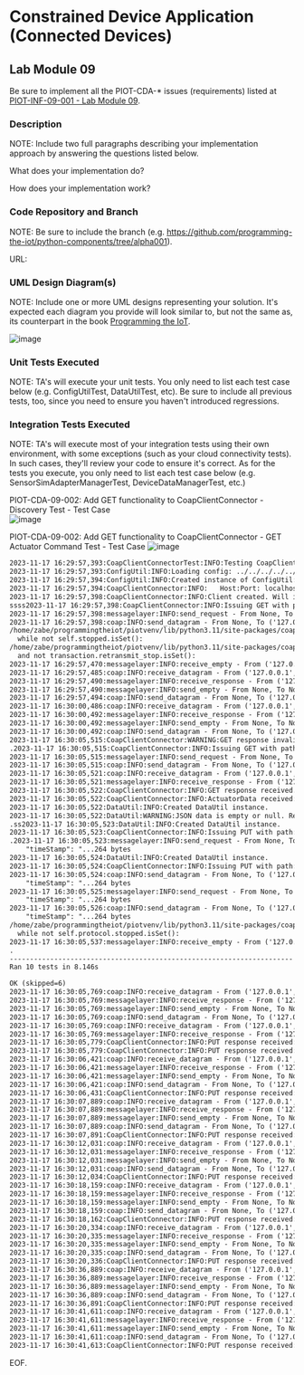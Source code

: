 # Constrained Device Application (Connected Devices)

## Lab Module 09

Be sure to implement all the PIOT-CDA-* issues (requirements) listed at [PIOT-INF-09-001 - Lab Module 09](https://github.com/orgs/programming-the-iot/projects/1#column-10488503).

### Description

NOTE: Include two full paragraphs describing your implementation approach by answering the questions listed below.

What does your implementation do? 

How does your implementation work?

### Code Repository and Branch

NOTE: Be sure to include the branch (e.g. https://github.com/programming-the-iot/python-components/tree/alpha001).

URL: 

### UML Design Diagram(s)

NOTE: Include one or more UML designs representing your solution. It's expected each
diagram you provide will look similar to, but not the same as, its counterpart in the
book [Programming the IoT](https://learning.oreilly.com/library/view/programming-the-internet/9781492081401/).

![image](https://github.com/JadEletry/book-exercise-docs/assets/71851213/0e49157d-d8c0-4075-a86e-463dab59665f)

### Unit Tests Executed

NOTE: TA's will execute your unit tests. You only need to list each test case below
(e.g. ConfigUtilTest, DataUtilTest, etc). Be sure to include all previous tests, too,
since you need to ensure you haven't introduced regressions.



### Integration Tests Executed

NOTE: TA's will execute most of your integration tests using their own environment, with
some exceptions (such as your cloud connectivity tests). In such cases, they'll review
your code to ensure it's correct. As for the tests you execute, you only need to list each
test case below (e.g. SensorSimAdapterManagerTest, DeviceDataManagerTest, etc.)

PIOT-CDA-09-002: Add GET functionality to CoapClientConnector - Discovery Test - Test Case<br>
![image](https://github.com/JadEletry/book-exercise-docs/assets/71851213/70d51213-ba85-4e71-ba3c-e0f276f97abc)

PIOT-CDA-09-002: Add GET functionality to CoapClientConnector - GET Actuator Command Test - Test Case
![image](https://github.com/JadEletry/book-exercise-docs/assets/71851213/7efe3ffd-634d-4283-8d31-71f004138302)

```txt
2023-11-17 16:29:57,393:CoapClientConnectorTest:INFO:Testing CoapClientConnector class...
2023-11-17 16:29:57,393:ConfigUtil:INFO:Loading config: ../../../../../../../config/PiotConfig.props
2023-11-17 16:29:57,394:ConfigUtil:INFO:Created instance of ConfigUtil: <programmingtheiot.common.ConfigUtil.ConfigUtil object at 0x7f80972ec790>
2023-11-17 16:29:57,394:CoapClientConnector:INFO:	Host:Port: localhost:5683
2023-11-17 16:29:57,398:CoapClientConnector:INFO:Client created. Will invoke resources at: coap://localhost:5683/
ssss2023-11-17 16:29:57,398:CoapClientConnector:INFO:Issuing GET with path: PIOT/ConstrainedDevice/ActuatorCmd
2023-11-17 16:29:57,398:messagelayer:INFO:send_request - From None, To ('127.0.0.1', 5683), None-None, GET-4d7b, [Uri-Path: PIOT, Uri-Path: ConstrainedDevice, Uri-Path: ActuatorCmd, ] No payload
2023-11-17 16:29:57,398:coap:INFO:send_datagram - From None, To ('127.0.0.1', 5683), CON-54980, GET-4d7b, [Uri-Path: PIOT, Uri-Path: ConstrainedDevice, Uri-Path: ActuatorCmd, ] No payload
/home/zabe/programmingtheiot/piotvenv/lib/python3.11/site-packages/coapthon/client/coap.py:250: DeprecationWarning: isSet() is deprecated, use is_set() instead
  while not self.stopped.isSet():
/home/zabe/programmingtheiot/piotvenv/lib/python3.11/site-packages/coapthon/client/coap.py:218: DeprecationWarning: isSet() is deprecated, use is_set() instead
  and not transaction.retransmit_stop.isSet():
2023-11-17 16:29:57,470:messagelayer:INFO:receive_empty - From ('127.0.0.1', 5683), To None, ACK-54980, EMPTY-None, [] No payload
2023-11-17 16:29:57,485:coap:INFO:receive_datagram - From ('127.0.0.1', 5683), To None, CON-55243, CONTENT-4d7b, [Content-Type: 0, ] No payload
2023-11-17 16:29:57,490:messagelayer:INFO:receive_response - From ('127.0.0.1', 5683), To None, CON-55243, CONTENT-4d7b, [Content-Type: 0, ] No payload
2023-11-17 16:29:57,490:messagelayer:INFO:send_empty - From None, To None, ACK-None, EMPTY-None, [] No payload
2023-11-17 16:29:57,494:coap:INFO:send_datagram - From None, To ('127.0.0.1', 5683), ACK-55243, EMPTY-4d7b, [] No payload
2023-11-17 16:30:00,486:coap:INFO:receive_datagram - From ('127.0.0.1', 5683), To None, CON-55243, CONTENT-4d7b, [Content-Type: 0, ] No payload
2023-11-17 16:30:00,492:messagelayer:INFO:receive_response - From ('127.0.0.1', 5683), To None, CON-55243, CONTENT-4d7b, [Content-Type: 0, ] No payload
2023-11-17 16:30:00,492:messagelayer:INFO:send_empty - From None, To None, ACK-None, EMPTY-None, [] No payload
2023-11-17 16:30:00,492:coap:INFO:send_datagram - From None, To ('127.0.0.1', 5683), ACK-55243, EMPTY-4d7b, [] No payload
2023-11-17 16:30:05,515:CoapClientConnector:WARNING:GET response invalid. Ignoring.
.2023-11-17 16:30:05,515:CoapClientConnector:INFO:Issuing GET with path: PIOT/ConstrainedDevice/ActuatorCmd
2023-11-17 16:30:05,515:messagelayer:INFO:send_request - From None, To ('127.0.0.1', 5683), NON-None, GET-b340, [Uri-Path: PIOT, Uri-Path: ConstrainedDevice, Uri-Path: ActuatorCmd, ] No payload
2023-11-17 16:30:05,515:coap:INFO:send_datagram - From None, To ('127.0.0.1', 5683), NON-54981, GET-b340, [Uri-Path: PIOT, Uri-Path: ConstrainedDevice, Uri-Path: ActuatorCmd, ] No payload
2023-11-17 16:30:05,521:coap:INFO:receive_datagram - From ('127.0.0.1', 5683), To None, NON-55244, CONTENT-b340, [Content-Type: 0, ] No payload
2023-11-17 16:30:05,521:messagelayer:INFO:receive_response - From ('127.0.0.1', 5683), To None, NON-55244, CONTENT-b340, [Content-Type: 0, ] No payload
2023-11-17 16:30:05,522:CoapClientConnector:INFO:GET response received.
2023-11-17 16:30:05,522:CoapClientConnector:INFO:ActuatorData received: None
2023-11-17 16:30:05,522:DataUtil:INFO:Created DataUtil instance.
2023-11-17 16:30:05,522:DataUtil:WARNING:JSON data is empty or null. Returning null.
.ss2023-11-17 16:30:05,523:DataUtil:INFO:Created DataUtil instance.
2023-11-17 16:30:05,523:CoapClientConnector:INFO:Issuing PUT with path: PIOT/ConstrainedDevice/SensorMsg
.2023-11-17 16:30:05,523:messagelayer:INFO:send_request - From None, To ('127.0.0.1', 5683), None-None, PUT-3e4b, [Uri-Path: PIOT, Uri-Path: ConstrainedDevice, Uri-Path: SensorMsg, ] {
    "timeStamp": "...264 bytes
2023-11-17 16:30:05,524:DataUtil:INFO:Created DataUtil instance.
2023-11-17 16:30:05,524:CoapClientConnector:INFO:Issuing PUT with path: PIOT/ConstrainedDevice/SensorMsg
2023-11-17 16:30:05,524:coap:INFO:send_datagram - From None, To ('127.0.0.1', 5683), CON-54982, PUT-3e4b, [Uri-Path: PIOT, Uri-Path: ConstrainedDevice, Uri-Path: SensorMsg, ] {
    "timeStamp": "...264 bytes
2023-11-17 16:30:05,525:messagelayer:INFO:send_request - From None, To ('127.0.0.1', 5683), NON-None, PUT-bb65, [Uri-Path: PIOT, Uri-Path: ConstrainedDevice, Uri-Path: SensorMsg, ] {
    "timeStamp": "...264 bytes
2023-11-17 16:30:05,526:coap:INFO:send_datagram - From None, To ('127.0.0.1', 5683), NON-54983, PUT-bb65, [Uri-Path: PIOT, Uri-Path: ConstrainedDevice, Uri-Path: SensorMsg, ] {
    "timeStamp": "...264 bytes
/home/zabe/programmingtheiot/piotvenv/lib/python3.11/site-packages/coapthon/client/helperclient.py:62: DeprecationWarning: isSet() is deprecated, use is_set() instead
  while not self.protocol.stopped.isSet():
2023-11-17 16:30:05,537:messagelayer:INFO:receive_empty - From ('127.0.0.1', 5683), To None, ACK-54982, EMPTY-None, [] No payload
.
----------------------------------------------------------------------
Ran 10 tests in 8.146s

OK (skipped=6)
2023-11-17 16:30:05,769:coap:INFO:receive_datagram - From ('127.0.0.1', 5683), To None, CON-55246, CHANGED-3e4b, [Content-Type: 0, ] Update system perf d...50 bytes
2023-11-17 16:30:05,769:messagelayer:INFO:receive_response - From ('127.0.0.1', 5683), To None, CON-55246, CHANGED-3e4b, [Content-Type: 0, ] Update system perf d...50 bytes
2023-11-17 16:30:05,769:messagelayer:INFO:send_empty - From None, To None, ACK-None, EMPTY-None, [] No payload
2023-11-17 16:30:05,769:coap:INFO:send_datagram - From None, To ('127.0.0.1', 5683), ACK-55246, EMPTY-3e4b, [] No payload
2023-11-17 16:30:05,769:coap:INFO:receive_datagram - From ('127.0.0.1', 5683), To None, NON-55245, CHANGED-bb65, [Content-Type: 0, ] Update system perf d...50 bytes
2023-11-17 16:30:05,769:messagelayer:INFO:receive_response - From ('127.0.0.1', 5683), To None, NON-55245, CHANGED-bb65, [Content-Type: 0, ] Update system perf d...50 bytes
2023-11-17 16:30:05,779:CoapClientConnector:INFO:PUT response received: Update system perf data request handled: SensorMsg
2023-11-17 16:30:05,779:CoapClientConnector:INFO:PUT response received: Update system perf data request handled: SensorMsg
2023-11-17 16:30:06,421:coap:INFO:receive_datagram - From ('127.0.0.1', 5683), To None, CON-55243, CONTENT-4d7b, [Content-Type: 0, ] No payload
2023-11-17 16:30:06,421:messagelayer:INFO:receive_response - From ('127.0.0.1', 5683), To None, CON-55243, CONTENT-4d7b, [Content-Type: 0, ] No payload
2023-11-17 16:30:06,421:messagelayer:INFO:send_empty - From None, To None, ACK-None, EMPTY-None, [] No payload
2023-11-17 16:30:06,421:coap:INFO:send_datagram - From None, To ('127.0.0.1', 5683), ACK-55243, EMPTY-4d7b, [] No payload
2023-11-17 16:30:06,431:CoapClientConnector:INFO:PUT response received: None
2023-11-17 16:30:07,889:coap:INFO:receive_datagram - From ('127.0.0.1', 5683), To None, CON-55246, CHANGED-3e4b, [Content-Type: 0, ] Update system perf d...50 bytes
2023-11-17 16:30:07,889:messagelayer:INFO:receive_response - From ('127.0.0.1', 5683), To None, CON-55246, CHANGED-3e4b, [Content-Type: 0, ] Update system perf d...50 bytes
2023-11-17 16:30:07,889:messagelayer:INFO:send_empty - From None, To None, ACK-None, EMPTY-None, [] No payload
2023-11-17 16:30:07,889:coap:INFO:send_datagram - From None, To ('127.0.0.1', 5683), ACK-55246, EMPTY-3e4b, [] No payload
2023-11-17 16:30:07,891:CoapClientConnector:INFO:PUT response received: Update system perf data request handled: SensorMsg
2023-11-17 16:30:12,031:coap:INFO:receive_datagram - From ('127.0.0.1', 5683), To None, CON-55246, CHANGED-3e4b, [Content-Type: 0, ] Update system perf d...50 bytes
2023-11-17 16:30:12,031:messagelayer:INFO:receive_response - From ('127.0.0.1', 5683), To None, CON-55246, CHANGED-3e4b, [Content-Type: 0, ] Update system perf d...50 bytes
2023-11-17 16:30:12,031:messagelayer:INFO:send_empty - From None, To None, ACK-None, EMPTY-None, [] No payload
2023-11-17 16:30:12,031:coap:INFO:send_datagram - From None, To ('127.0.0.1', 5683), ACK-55246, EMPTY-3e4b, [] No payload
2023-11-17 16:30:12,034:CoapClientConnector:INFO:PUT response received: Update system perf data request handled: SensorMsg
2023-11-17 16:30:18,159:coap:INFO:receive_datagram - From ('127.0.0.1', 5683), To None, CON-55243, CONTENT-4d7b, [Content-Type: 0, ] No payload
2023-11-17 16:30:18,159:messagelayer:INFO:receive_response - From ('127.0.0.1', 5683), To None, CON-55243, CONTENT-4d7b, [Content-Type: 0, ] No payload
2023-11-17 16:30:18,159:messagelayer:INFO:send_empty - From None, To None, ACK-None, EMPTY-None, [] No payload
2023-11-17 16:30:18,159:coap:INFO:send_datagram - From None, To ('127.0.0.1', 5683), ACK-55243, EMPTY-4d7b, [] No payload
2023-11-17 16:30:18,162:CoapClientConnector:INFO:PUT response received: None
2023-11-17 16:30:20,334:coap:INFO:receive_datagram - From ('127.0.0.1', 5683), To None, CON-55246, CHANGED-3e4b, [Content-Type: 0, ] Update system perf d...50 bytes
2023-11-17 16:30:20,335:messagelayer:INFO:receive_response - From ('127.0.0.1', 5683), To None, CON-55246, CHANGED-3e4b, [Content-Type: 0, ] Update system perf d...50 bytes
2023-11-17 16:30:20,335:messagelayer:INFO:send_empty - From None, To None, ACK-None, EMPTY-None, [] No payload
2023-11-17 16:30:20,335:coap:INFO:send_datagram - From None, To ('127.0.0.1', 5683), ACK-55246, EMPTY-3e4b, [] No payload
2023-11-17 16:30:20,336:CoapClientConnector:INFO:PUT response received: Update system perf data request handled: SensorMsg
2023-11-17 16:30:36,889:coap:INFO:receive_datagram - From ('127.0.0.1', 5683), To None, CON-55246, CHANGED-3e4b, [Content-Type: 0, ] Update system perf d...50 bytes
2023-11-17 16:30:36,889:messagelayer:INFO:receive_response - From ('127.0.0.1', 5683), To None, CON-55246, CHANGED-3e4b, [Content-Type: 0, ] Update system perf d...50 bytes
2023-11-17 16:30:36,889:messagelayer:INFO:send_empty - From None, To None, ACK-None, EMPTY-None, [] No payload
2023-11-17 16:30:36,889:coap:INFO:send_datagram - From None, To ('127.0.0.1', 5683), ACK-55246, EMPTY-3e4b, [] No payload
2023-11-17 16:30:36,891:CoapClientConnector:INFO:PUT response received: Update system perf data request handled: SensorMsg
2023-11-17 16:30:41,611:coap:INFO:receive_datagram - From ('127.0.0.1', 5683), To None, CON-55243, CONTENT-4d7b, [Content-Type: 0, ] No payload
2023-11-17 16:30:41,611:messagelayer:INFO:receive_response - From ('127.0.0.1', 5683), To None, CON-55243, CONTENT-4d7b, [Content-Type: 0, ] No payload
2023-11-17 16:30:41,611:messagelayer:INFO:send_empty - From None, To None, ACK-None, EMPTY-None, [] No payload
2023-11-17 16:30:41,611:coap:INFO:send_datagram - From None, To ('127.0.0.1', 5683), ACK-55243, EMPTY-4d7b, [] No payload
2023-11-17 16:30:41,613:CoapClientConnector:INFO:PUT response received: None
```

EOF.
